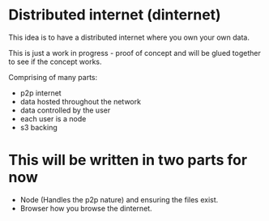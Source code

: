 # Distributed internet (dinternet)

This idea is to have a distributed internet where you own your own data.

This is just a work in progress - proof of concept and will be glued together to see if the concept works.

Comprising of many parts:
* p2p internet
* data hosted throughout the network
* data controlled by the user
* each user is a node
* s3 backing

# This will be written in two parts for now
* Node (Handles the p2p nature) and ensuring the files exist.
* Browser how you browse the dinternet.

